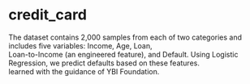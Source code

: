# credit_card
The dataset contains 2,000 samples from each of two categories and includes five variables: Income, Age, Loan, <br>Loan-to-Income (an engineered feature), and Default. Using Logistic Regression, we predict defaults based on these features.<br> learned with the guidance of YBI Foundation.
<br>
